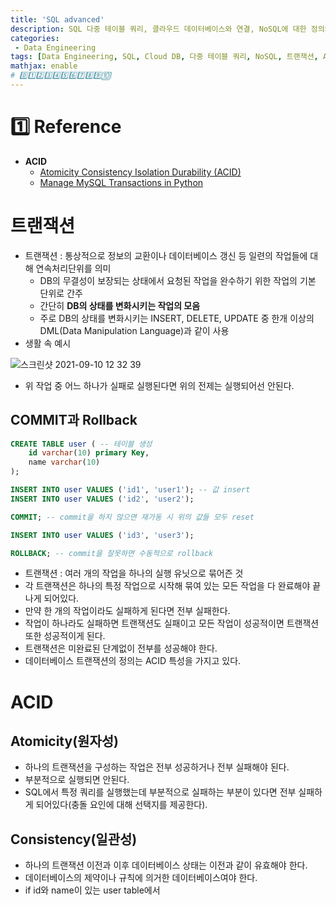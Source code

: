 ```yaml
---
title: 'SQL advanced'
description: SQL 다중 테이블 쿼리, 클라우드 데이터베이스와 연결, NoSQL에 대한 정의와 종류, 트랜잭션과 ACID, Group by 사용
categories:
 - Data Engineering
tags: [Data Engineering, SQL, Cloud DB, 다중 테이블 쿼리, NoSQL, 트랜잭션, ACID, Group by]
mathjax: enable
# 0️⃣1️⃣2️⃣3️⃣4️⃣5️⃣6️⃣7️⃣8️⃣9️⃣🔟
---
```


# 1️⃣ Reference
- **ACID**
  - [Atomicity Consistency Isolation Durability (ACID)](https://www.techopedia.com/definition/23949/atomicity-consistency-isolation-durability-acid-database-management-system)
  - [Manage MySQL Transactions in Python](https://pynative.com/python-mysql-transaction-management-using-commit-rollback/)

# 트랜잭션
- 트랜잭션 : 통상적으로 정보의 교환이나 데이터베이스 갱신 등 일련의 작업들에 대해 연속처리단위를 의미
  - DB의 무결성이 보장되는 상태에서 요청된 작업을 완수하기 위한 작업의 기본 단위로 간주
  - 간단히 **DB의 상태를 변화시키는 작업의 모음**
  - 주로 DB의 상태를 변화시키는 INSERT, DELETE, UPDATE 중 한개 이상의 DML(Data Manipulation Language)과 같이 사용
- 생활 속 예시

![스크린샷 2021-09-10 12 32 39](https://user-images.githubusercontent.com/79494088/132795270-d5a3bb28-3990-417d-967e-0f453a9bb452.png)

- 위 작업 중 어느 하나가 실패로 실행된다면 위의 전제는 실행되어선 안된다.

## COMMIT과 Rollback

```sql
CREATE TABLE user ( -- 테이블 생성
	id varchar(10) primary Key,
	name varchar(10)
);

INSERT INTO user VALUES ('id1', 'user1'); -- 값 insert
INSERT INTO user VALUES ('id2', 'user2');

COMMIT; -- commit을 하지 않으면 재가동 시 위의 값들 모두 reset

INSERT INTO user VALUES ('id3', 'user3');

ROLLBACK; -- commit을 잘못하면 수동적으로 rollback
```

- 트랜잭션 : 여러 개의 작업을 하나의 실행 유닛으로 묶어즌 것
- 각 트랜잭션은 하나의 특정 작업으로 시작해 묶여 있는 모든 작업을 다 완료해야 끝나게 되어있다.
- 만약 한 개의 작업이라도 실패하게 된다면 전부 실패한다.
- 작업이 하나라도 실패하면 트랜잭션도 실패이고 모든 작업이 성공적이면 트랜잭션 또한 성공적이게 된다.
- 트랜잭션은 미완료된 단계없이 전부를 성공해야 한다.
- 데이터베이스 트랜잭션의 정의는 ACID 특성을 가지고 있다.

# ACID 

## Atomicity(원자성)
- 하나의 트랜잭션을 구성하는 작업은 전부 성공하거나 전부 실패해야 된다.
- 부분적으로 실행되면 안된다.
- SQL에서 특정 쿼리를 실행했는데 부분적으로 실패하는 부분이 있다면 전부 실패하게 되어있다(충돌 요인에 대해 선택지를 제공한다).

## Consistency(일관성)
- 하나의 트랜잭션 이전과 이후 데이터베이스 상태는 이전과 같이 유효해야 한다.
- 데이터베이스의 제약이나 규칙에 의거한 데이터베이스여야 한다.
- if id와 name이 있는 user table에서 